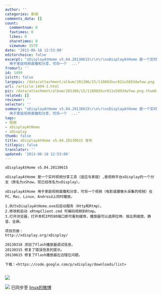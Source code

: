 ```yaml
---
author: ''
categories: 新闻
comments_data: []
count:
  commentnum: 0
  favtimes: 0
  likes: 0
  sharetimes: 0
  viewnum: 3579
date: '2013-06-18 12:53:00'
editorchoice: false
excerpt: "xDisplayAtHome v5.04.20130615\r\n\r\nxDisplayAtHome 是一个实时视频分享工具（适应与家庭）,是视频平台xDisplay的一个分支（原名为xShow，现已经改名为xDisplay）。\r\n\r\nxDisplayAtHome
  用于家庭视频直播和分享，可将一个  ..."
fromurl: ''
id: 1499
islctt: false
largepic: /data/attachment/album/201306/15/110802kur811u5893dwfww.png
url: /article-1499-1.html
pic: /data/attachment/album/201306/15/110802kur811u5893dwfww.png.thumb.jpg
related: []
reviewer: ''
selector: ''
summary: "xDisplayAtHome v5.04.20130615\r\n\r\nxDisplayAtHome 是一个实时视频分享工具（适应与家庭）,是视频平台xDisplay的一个分支（原名为xShow，现已经改名为xDisplay）。\r\n\r\nxDisplayAtHome
  用于家庭视频直播和分享，可将一个  ..."
tags:
- 视频
- xDisplayAtHome
- xDisplay
thumb: false
title: xDisplayAtHome v5.04.20130615 发布
titlepic: false
translator: ''
updated: '2013-06-18 12:53:00'
---
```



```
xDisplayAtHome v5.04.20130615

xDisplayAtHome 是一个实时视频分享工具（适应与家庭）,是视频平台xDisplay的一个分支（原名为xShow，现已经改名为xDisplay）。

xDisplayAtHome 用于家庭视频直播和分享，可将一个视频（电影或摄像头采集的视频）在PC、Mac、Linux、Android上同时播放。

1.执行xDisplayAtHome.exe后启动服务（Http和Rtmp）。
2.修改和启动 xRtmpClient.cmd 可编码视频到Rtmp。
3.打开浏览器，打开本机IP的80端口即可看到媒体，播放器可以选择拉伸、按比例缩放、静音、全屏。

项目页面：
http://xdisplay.org/xDisplay/

20130318 添加了Flash播放器调试信息。
20130315 修复了错误信息的提示。
20130615 修复了Flash播放器左边错位问题。

下载：<https://code.google.com/p/xdisplay/downloads/list> 
  

```

![](/data/attachment/album/201306/15/110802kur811u5893dwfww.png)


![](https://img.linux.net.cn/xwb/images/bgimg/icon_logo.png) 已同步至 [linux的微博](http://weibo.com/1772191555/zBYXn4gS2)